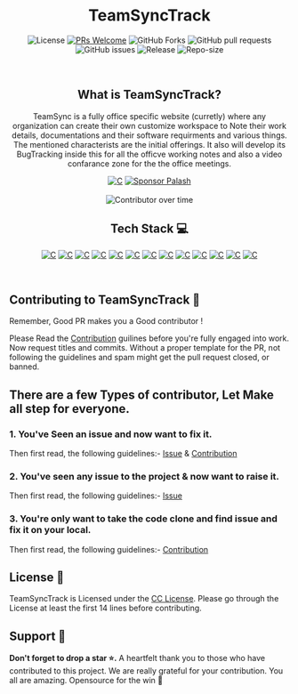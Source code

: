 <h1 align="center">TeamSyncTrack</h1>
<div align="center">
    
<p align="center">
    <img alt="License" src="https://img.shields.io/badge/License-CC-yellow.svg">
    <a href="http://makeapullrequest.com" target="_blank"><img src="https://img.shields.io/badge/PRs-welcome-brightgreen.svg?style=flat" alt="PRs Welcome"></a>
    <img alt="GitHub Forks" src="https://img.shields.io/github/forks/iamrealpalash/TeamSyncTrack">
    <img alt="GitHub pull requests" src="https://img.shields.io/github/issues-pr/iamrealpalash/TeamSyncTrack">
    <img alt="GitHub issues" src="https://img.shields.io/github/issues/iamrealpalash/TeamSyncTrack">
    <img alt="Release" src="https://img.shields.io/github/v/release/iamrealpalash/TeamSyncTrack">
    <img alt="Repo-size" src="https://img.shields.io/github/repo-size/iamrealpalash/TeamSyncTrack">
</p>
</div>
<br>

<h2 align="center">What is TeamSyncTrack?</h2>
<p align="center">TeamSync is a fully office specific website (curretly) where any organization can create their own customize workspace to Note their work details, documentations and their software requirments and various things. The mentioned characterists are the initial offerings. It also will develop its BugTracking inside this for all the officve working notes and also a video confarance zone for the the office meetings.</p>


<div  align="center" >
<a href="https://teamsynctrack.netlify.app"><img alt="C" src="https://img.shields.io/badge/Production%20Release-07C160?style=for-the-badge&logo=vercel&logoColor=white"></a> <a href="https://github.com/sponsors/iamrealpalash"><img alt="Sponsor Palash" src="https://img.shields.io/badge/sponsor-30363D?style=for-the-badge&logo=GitHub-Sponsors&logoColor=#white"></a>
</div>
<br>
<div align="center">
    <img alt="Contributor over time" src="https://contributor-overtime-api.apiseven.com/contributors-svg?chart=contributorOverTime&repo=iamrealpalash/TeamSyncTrack">
</div>

<div align="center">
    
## Tech Stack  💻

<p >
    <a href="https://nextjs.org/"><img alt="C" src="https://img.shields.io/badge/next.js-000000?style=for-the-badge&logo=nextdotjs&logoColor=white"></a>
    <a href="https://getbootstrap.com/"><img alt="C" src="https://img.shields.io/badge/Bootstrap-%23563D7C.svg?style=for-the-badge&logo=bootstrap&logoColor=white"></a>
    <a href="https://docs.github.com/en"><img alt="C" src="https://img.shields.io/badge/GitHub-%23121011.svg?style=for-the-badge&logo=github&logoColor=white"></a>
    <a href="https://opensource.guide/how-to-contribute/"><img alt="C" src="https://img.shields.io/badge/Open%20Source-%23F05032.svg?style=for-the-badge&logo=open-source-initiative&logoColor=white"></a>
    <a href="https://developer.mozilla.org/en-US/docs/Web/CSS"><img alt="C" src="https://img.shields.io/badge/CSS-%231572B6.svg?style=for-the-badge&logo=css3&logoColor=white"></a>
    <a href="https://www.canva.com/designschool/tutorials/getting-started/"><img alt="C" src="https://img.shields.io/badge/Canva-%2300C4CC.svg?style=for-the-badge&logo=canva&logoColor=white"></a>
    <a href="https://help.figma.com/hc/en-us/categories/360002051613-Get-started"><img alt="C" src="https://img.shields.io/badge/Figma-%23F24E1E.svg?style=for-the-badge&logo=figma&logoColor=white"></a>
    <a href="https://docs.github.com/en/actions"><img alt="C" src="https://img.shields.io/badge/GitHub%20Actions-%232671E5.svg?style=for-the-badge&logo=github-actions&logoColor=white"></a>
    <a href="https://docs.github.com/en/actions"><img alt="C" src="https://img.shields.io/badge/vite-%23646CFF.svg?style=for-the-badge&logo=vite&logoColor=white"></a>
    <a href="https://docs.github.com/en/actions"><img alt="C" src="https://img.shields.io/badge/react%20zustand-%2320232a.svg?style=for-the-badge&logo=react&logoColor=%2361DAFB"></a>
    <a href="https://docs.github.com/en/actions"><img alt="C" src="https://img.shields.io/badge/Axios-5A29E4?logo=axios&logoColor=fff&style=for-the-badge"></a>
    <a href="https://docs.github.com/en/actions"><img alt="C" src="https://img.shields.io/badge/Passport-34E27A?logo=passport&logoColor=000&style=for-the-badge"></a>
    <a href="https://docs.github.com/en/actions"><img alt="C" src="https://img.shields.io/badge/.ENV-ECD53F?logo=dotenv&logoColor=000&style=for-the-badge"></a>
    

</p>
</div>

</br>

## Contributing to TeamSyncTrack 🔐

Remember, Good PR makes you a Good contributor !

Please Read the [Contribution](CONTRIBUTION.md) guilines before you're fully engaged into work. Now request titles and commits. Without a proper template for the PR, not following the guidelines and spam might get the pull request closed, or banned.

## There are a few Types of contributor, Let Make all step for everyone.

### 1️. You've Seen an issue and now want to fix it.

Then first read, the following guidelines:-
[Issue](ISSUE.md) & [Contribution](CONTRIBUTION.md)

### 2️. You've seen any issue to the project & now want to raise it.

Then first read, the following guidelines:-
[Issue](ISSUE.md) 

### 3. You're only want to take the code clone and find issue and fix it on your local.

Then first read, the following guidelines:-
[Contribution](CONTRIBUTION.md)


## License 👮

TeamSyncTrack is Licensed under the <a href="./LICENSE">CC License</a>. Please go through the License at least the first 14 lines before contributing.

## Support 🙏

**Don't forget to drop a star ⭐.** A heartfelt thank you to those who have contributed to this project. We are really grateful for your contribution. You all are amazing. Opensource for the win 🚀


